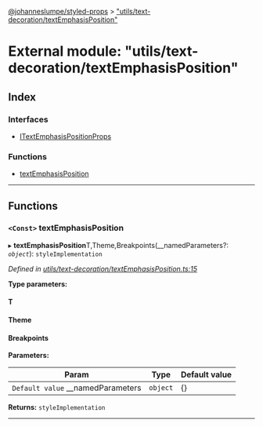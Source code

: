 [@johanneslumpe/styled-props](../README.md) > ["utils/text-decoration/textEmphasisPosition"](../modules/_utils_text_decoration_textemphasisposition_.md)

# External module: "utils/text-decoration/textEmphasisPosition"

## Index

### Interfaces

* [ITextEmphasisPositionProps](../interfaces/_utils_text_decoration_textemphasisposition_.itextemphasispositionprops.md)

### Functions

* [textEmphasisPosition](_utils_text_decoration_textemphasisposition_.md#textemphasisposition)

---

## Functions

<a id="textemphasisposition"></a>

### `<Const>` textEmphasisPosition

▸ **textEmphasisPosition**T,Theme,Breakpoints(__namedParameters?: *`object`*): `styleImplementation`

*Defined in [utils/text-decoration/textEmphasisPosition.ts:15](https://github.com/johanneslumpe/styled-props/blob/3abf398/src/utils/text-decoration/textEmphasisPosition.ts#L15)*

**Type parameters:**

#### T 
#### Theme 
#### Breakpoints 
**Parameters:**

| Param | Type | Default value |
| ------ | ------ | ------ |
| `Default value` __namedParameters | `object` |  {} |

**Returns:** `styleImplementation`

___

